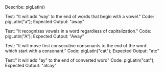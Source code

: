 Describe: pigLatin()

Test: "It will add 'way' to the end of words that begin with a vowel."
Code: pigLatin("a");
Expected Output: "away"

Test: "It recognizes vowels in a word regardless of capitalization."
Code: pigLatin("A");
Expected Output: "Away"



Test: "It will move first consecutive consonants to the end of the word which start with a consonant."
Code: pigLatin("cat");
Expected Output: "atc"

Test:" It will add "ay" to the end of converted word"
Code: pigLatin("cat");
Expected Output: "atcay"

